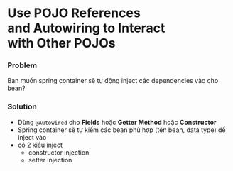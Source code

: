 # Use POJO References and Autowiring to Interact with Other POJOs

### Problem
Bạn muốn spring container sẽ tự động inject các dependencies vào cho bean?

### Solution
- Dùng `@Autowired` cho **Fields** hoặc **Getter Method** hoặc **Constructor** 
- Spring container sẽ tự kiếm các bean phù hợp (tên bean, data type) để inject vào
- có 2 kiểu inject
    - constructor injection
    - setter injection
